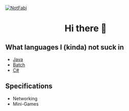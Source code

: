 [![NotFabi](https://readme-typing-svg.herokuapp.com?size=60&color=ff0d59&vCenter=true&height=100&lines=NotFabi)](https://www.youtube.com/watch?v=dQw4w9WgXcQ)

<h1 align="center">Hi there 👋</h1>

## What languages I (kinda) not suck in
- [Java](https://www.oracle.com/java/technologies/)
- [Batch](https://en.wikibooks.org/wiki/Windows_Batch_Scripting)
- [C#](https://en.wikipedia.org/wiki/C_Sharp_(programming_language))

## Specifications
- Networking
- Mini-Games
